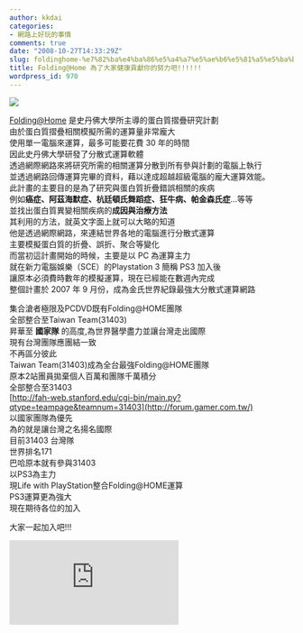 ```yaml
---
author: kkdai
categories:
- 網路上好玩的事情
comments: true
date: "2008-10-27T14:33:29Z"
slug: foldinghome-%e7%82%ba%e4%ba%86%e5%a4%a7%e5%ae%b6%e5%81%a5%e5%ba%b7%e8%b2%a2%e7%8d%bb%e4%bd%a0%e7%9a%84%e5%8a%aa%e5%8a%9b%e5%90%a7
title: Folding@Home 為了大家健康貢獻你的努力吧!!!!!!
wordpress_id: 970
---
```


![](http://bcats.stanford.edu/previous_bcats/bcats03/images/hands_small.gif)

 

[Folding@Home](http://folding.stanford.edu/English/Main) 是史丹佛大學所主導的蛋白質摺疊研究計劃       
由於蛋白質摺疊相關模擬所需的運算量非常龐大       
使用單一電腦來運算，最多可能要花費 30 年的時間       
因此史丹佛大學研發了分散式運算軟體       
透過網際網路來將研究所需的相關運算分散到所有參與計劃的電腦上執行       
並透過網路回傳運算完畢的資料，藉以達成超越超級電腦的龐大運算效能。       
此計畫的主要目的是為了研究與蛋白質折疊錯誤相關的疾病       
例如**癌症、阿茲海默症、杭廷頓氏舞蹈症、狂牛病、帕金森氏症**...等等       
並找出蛋白質異變相關疾病的**成因與治療方法**       
其利用的方法，就英文字面上就可以大略的知道       
他是透過網際網路，來連結世界各地的電腦進行分散式運算       
主要模擬蛋白質的折疊、誤折、聚合等變化       
而當初這計畫開始的時候，主要是以 PC 為運算主力       
就在新力電腦娛樂（SCE）的Playstation 3 簡稱 PS3 加入後       
讓原本必須費時數年的模擬運算，現在已經能在數週內完成       
整個計畫於 2007 年 9 月份，成為金氏世界紀錄最強大分散式運算網路

 

 

集合滄者極限及PCDVD既有Folding@HOME團隊      
全部整合至Taiwan Team(31403)       
昇華至 **國家隊** 的高度,為世界醫學盡力並讓台灣走出國際       
現有台灣團隊應團結一致       
不再區分彼此       
Taiwan Team(31403)成為全台最強Folding@HOME團隊       
原本2站團員拋棄個人百萬和團隊千萬積分       
全部整合至31403       
[http://fah-web.stanford.edu/cgi-bin/main.py?qtype=teampage&teamnum=31403](http://forum.gamer.com.tw/)       
以國家團隊為優先       
為的就是讓台灣之名揚名國際       
目前31403 台灣隊       
世界排名171       
巴哈原本就有參與31403       
以PS3為主力       
現Life with PlayStation整合Folding@HOME運算       
PS3運算更為強大       
現在期待各位的加入

 

大家一起加入吧!!!

 

![](http://folding.extremeoverclocking.com/sigs/sigimage.php?un=EvanLin&t=31403&c1=CCFF66&c2=3D3D3D&c3=000000&c4=FFFFFF&c5=FFFFFF)
